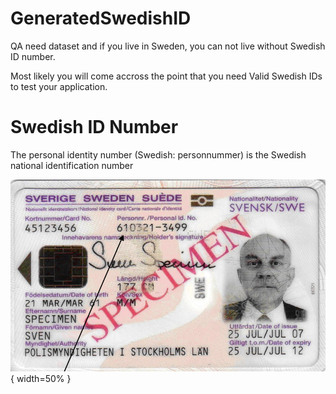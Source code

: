 # GeneratedSwedishID
QA need dataset and if you live in Sweden, you can not live without Swedish ID number.

Most likely you will come accross the point that you need Valid Swedish IDs to test your application.

# Swedish ID Number
The personal identity number (Swedish: personnummer) is the Swedish national identification number

![Swedish_ID](specimen_ID.png){ width=50% }
